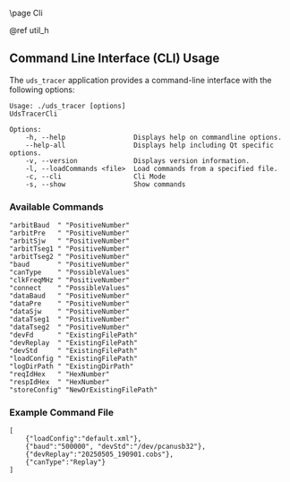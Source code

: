 \page Cli

@ref util_h

## Command Line Interface (CLI) Usage

The `uds_tracer` application provides a command-line interface with the following options:

```
Usage: ./uds_tracer [options]
UdsTracerCli

Options:
	-h, --help                 Displays help on commandline options.
	--help-all                 Displays help including Qt specific options.
	-v, --version              Displays version information.
	-l, --loadCommands <file>  Load commands from a specified file.
	-c, --cli                  Cli Mode
	-s, --show                 Show commands
```
### Available Commands

```
"arbitBaud  " "PositiveNumber"
"arbitPre   " "PositiveNumber"
"arbitSjw   " "PositiveNumber"
"arbitTseg1 " "PositiveNumber"
"arbitTseg2 " "PositiveNumber"
"baud       " "PositiveNumber"
"canType    " "PossibleValues"
"clkFreqMHz " "PositiveNumber"
"connect    " "PossibleValues"
"dataBaud   " "PositiveNumber"
"dataPre    " "PositiveNumber"
"dataSjw    " "PositiveNumber"
"dataTseg1  " "PositiveNumber"
"dataTseg2  " "PositiveNumber"
"devFd      " "ExistingFilePath"
"devReplay  " "ExistingFilePath"
"devStd     " "ExistingFilePath"
"loadConfig " "ExistingFilePath"
"logDirPath " "ExistingDirPath"
"reqIdHex   " "HexNumber"
"respIdHex  " "HexNumber"
"storeConfig" "NewOrExistingFilePath"
```

### Example Command File

```
[
	{"loadConfig":"default.xml"},
	{"baud":"500000", "devStd":"/dev/pcanusb32"},
	{"devReplay":"20250505_190901.cobs"},
	{"canType":"Replay"}
]
```
